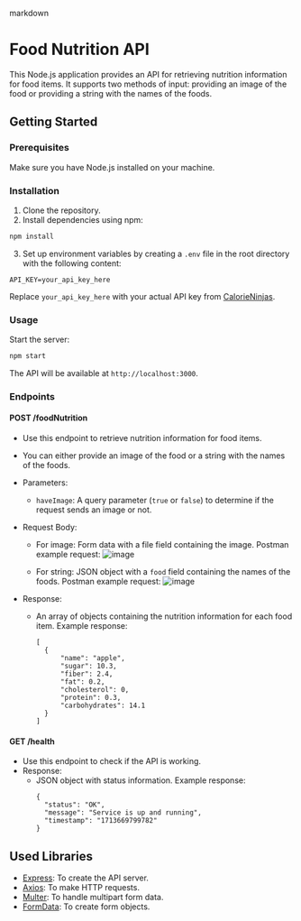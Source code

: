 markdown
# Food Nutrition API

This Node.js application provides an API for retrieving nutrition information for food items. It supports two methods of input: providing an image of the food or providing a string with the names of the foods.

## Getting Started

### Prerequisites

Make sure you have Node.js installed on your machine.

### Installation

1. Clone the repository.
2. Install dependencies using npm:

```bash
npm install
```

3. Set up environment variables by creating a `.env` file in the root directory with the following content:

```
API_KEY=your_api_key_here
```

Replace `your_api_key_here` with your actual API key from [CalorieNinjas](https://www.calorieninjas.com/).

### Usage

Start the server:

```bash
npm start
```

The API will be available at `http://localhost:3000`.

### Endpoints

#### POST /foodNutrition

- Use this endpoint to retrieve nutrition information for food items.
- You can either provide an image of the food or a string with the names of the foods.
- Parameters:
  - `haveImage`: A query parameter (`true` or `false`) to determine if the request sends an image or not.
- Request Body:
  - For image: Form data with a file field containing the image.
    Postman example request:
      ![image](https://github.com/ENIAC-girls/limus-api-nutrion/assets/167662253/948e0d15-8835-4781-af27-ce149ef32fe5)

	
  - For string: JSON object with a `food` field containing the names of the foods.
    Postman example request:
    ![image](https://github.com/ENIAC-girls/limus-api-nutrion/assets/167662253/328e1d43-d7fd-4cfd-8449-bddbdf7d476a)

  
- Response:
  - An array of objects containing the nutrition information for each food item.
    Example response:

    ```
    [
      {
          "name": "apple",
          "sugar": 10.3,
          "fiber": 2.4,
          "fat": 0.2,
          "cholesterol": 0,
          "protein": 0.3,
          "carbohydrates": 14.1
      }
    ]
    ```

#### GET /health

- Use this endpoint to check if the API is working.
- Response:
  - JSON object with status information.
    Example response:
    ```
    {
      "status": "OK",
      "message": "Service is up and running",
      "timestamp": "1713669799782"
    }
    ```

## Used Libraries

- [Express](https://expressjs.com/): To create the API server.
- [Axios](https://axios-http.com/): To make HTTP requests.
- [Multer](https://www.npmjs.com/package/multer): To handle multipart form data.
- [FormData](https://developer.mozilla.org/en-US/docs/Web/API/FormData): To create form objects.
